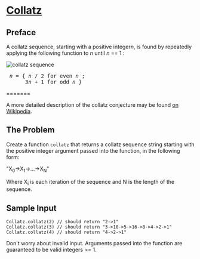 # [Collatz](https://www.codewars.com/kata/collatz "https://www.codewars.com/kata/5286b2e162056fd0cb000c20")

## Preface

A collatz sequence, starting with a positive integer<i>n</i>, is found by repeatedly applying the following function to <i>n</i> until <i>n</i> == 1 :

<img style="margin:auto;display:block;" src="http://latex.codecogs.com/png.latex?\bg_white&space;n&space;=&space;\begin{cases}&space;\frac{n}{2}&space;&&space;\text&space;{if&space;}&space;n&space;\text{&space;is&space;even}&space;\\&space;3n&space;+&space;1&space;&&space;\text{otherwise}&space;\end{cases}" title="collatz sequence" alt="collatz sequence" />

<pre>
 <i>n</i> = { <i>n</i> / 2 for even <i>n</i> ;
      3<i>n</i> + 1 for odd <i>n</i> }
</pre>
=======

A more detailed description of the collatz conjecture may be found [on Wikipedia](http://en.wikipedia.org/wiki/Collatz_conjecture).

## The Problem

Create a function `collatz` that returns a collatz sequence string starting with the positive integer argument passed into the function, in the following form:

"X<sub>0</sub>->X<sub>1</sub>->...->X<sub>N</sub>"

Where X<sub>i</sub> is each iteration of the sequence and N is the length of the sequence.

## Sample Input

```
Collatz.collatz(2) // should return "2->1"
Collatz.collatz(3) // should return "3->10->5->16->8->4->2->1"
Collatz.collatz(4) // should return "4->2->1"
```

Don't worry about invalid input. Arguments passed into the function are guaranteed to be valid integers >= 1.
